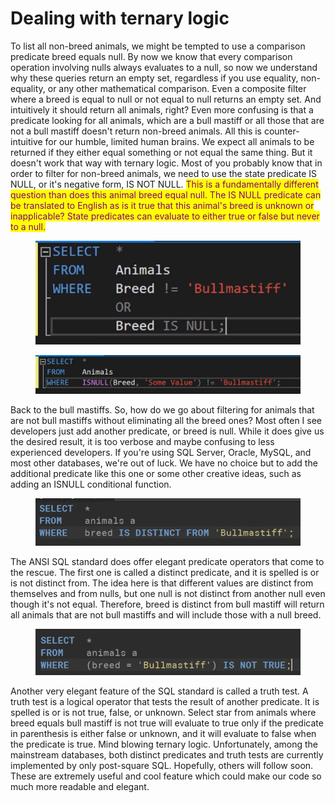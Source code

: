 # Dealing with ternary logic

To list all non-breed animals, we might be tempted to use a comparison predicate breed equals null. By now we know that every comparison operation involving nulls always evaluates to a null, so now we understand why these queries return an empty set, regardless if you use equality, non-equality, or any other mathematical comparison. Even a composite filter where a breed is equal to null or not equal to null returns an empty set. And intuitively it should return all animals, right? Even more confusing is that a predicate looking for all animals, which are a bull mastiff or all those that are not a bull mastiff doesn't return non-breed animals. All this is counter-intuitive for our humble, limited human brains. We expect all animals to be returned if they either equal something or not equal the same thing. But it doesn't work that way with ternary logic. Most of you probably know that in order to filter for non-breed animals, we need to use the state predicate IS NULL, or it's negative form, IS NOT NULL. <mark style="color:purple;">This is a fundamentally different question than does this animal breed equal null. The IS NULL predicate can be translated to English as is it true that this animal's breed is unknown or inapplicable? State predicates can evaluate to either true or false but never to a null.</mark>&#x20;

<figure><img src="../../.gitbook/assets/image (15) (1) (1).png" alt=""><figcaption></figcaption></figure>

<figure><img src="../../.gitbook/assets/image (16) (1) (1).png" alt=""><figcaption></figcaption></figure>

Back to the bull mastiffs. So, how do we go about filtering for animals that are not bull mastiffs without eliminating all the breed ones? Most often I see developers just add another predicate, or breed is null. While it does give us the desired result, it is too verbose and maybe confusing to less experienced developers. If you're using SQL Server, Oracle, MySQL, and most other databases, we're out of luck. We have no choice but to add the additional predicate like this one or some other creative ideas, such as adding an ISNULL conditional function.&#x20;

<figure><img src="../../.gitbook/assets/image (17) (1) (1).png" alt=""><figcaption></figcaption></figure>

The ANSI SQL standard does offer elegant predicate operators that come to the rescue. The first one is called a distinct predicate, and it is spelled is or is not distinct from. The idea here is that different values are distinct from themselves and from nulls, but one null is not distinct from another null even though it's not equal. Therefore, breed is distinct from bull mastiff will return all animals that are not bull mastiffs and will include those with a null breed.&#x20;

<figure><img src="../../.gitbook/assets/image (18) (1) (1).png" alt=""><figcaption></figcaption></figure>

Another very elegant feature of the SQL standard is called a truth test. A truth test is a logical operator that tests the result of another predicate. It is spelled is or is not true, false, or unknown. Select star from animals where breed equals bull mastiff is not true will evaluate to true only if the predicate in parenthesis is either false or unknown, and it will evaluate to false when the predicate is true. Mind blowing ternary logic. Unfortunately, among the mainstream databases, both distinct predicates and truth tests are currently implemented by only post-square SQL. Hopefully, others will follow soon. These are extremely useful and cool feature which could make our code so much more readable and elegant.&#x20;
